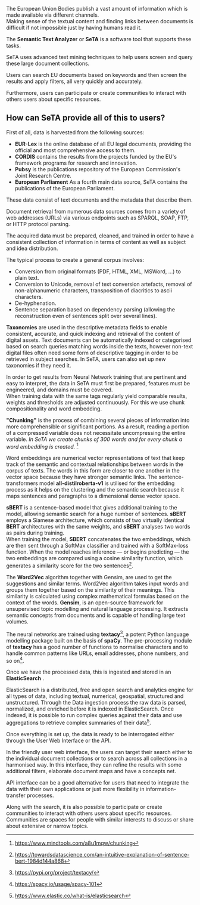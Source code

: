 <!--  {{ customer.web }} -->

The European Union Bodies publish a vast amount of information which is made available via different channels.      
Making sense of the textual content and finding links between documents is difficult if not impossible just by having humans read it. 



The **Semantic Text Analyzer** or **SeTA** is a software tool that supports these tasks.     

SeTA uses advanced text mining techniques to help users screen and query these large document collections.   

Users can search EU documents based on keywords and then screen the results and apply filters, all very quickly and accurately.   

Furthermore, users can participate or create communities to interact with others users about specific resources. 

## How can SeTA provide all of this to users?

First of all, data is harvested from the following sources:

<!-- ![Screenshot](./img/data_sources.png) -->

- **EUR-Lex** is the online database of all EU legal documents, providing the official and most comprehensive access to them.      
- **CORDIS** contains the results from the projects funded by the EU's framework programs for research and innovation.      
- **Pubsy** is the publications repository of the European Commission's Joint Research Centre.     
- **European Parliament** As a fourth main data source, SeTA contains the publications of the European Parliament.     


These data consist of text documents and the metadata that describe them.      

Document retrieval from numerous data sources comes from a variety of web addresses (URLs) via various endpoints such as SPARQL, SOAP, FTP, or HTTP protocol parsing.     

The acquired data must be prepared, cleaned, and trained in order to have a consistent collection of information in terms of content as well as subject and idea distribution.              

The typical process to create a general corpus involves:      
- Conversion from original formats (PDF, HTML, XML, MSWord, …) to plain text.        
- Conversion to Unicode, removal of text conversion artefacts, removal of non-alphanumeric characters, transposition of diacritics to ascii characters.      
- De-hyphenation.      
- Sentence separation based on dependency parsing (allowing the reconstruction even of sentences split over several lines).      

**Taxonomies** are used in the descriptive metadata fields to enable consistent, accurate, and quick indexing and retrieval of the content of digital assets. Text documents can be automatically indexed or categorised based on search queries matching words inside the texts, however non-text digital files often need some form of descriptive tagging in order to be retrieved in subject searches. In SeTA, users can also set up new taxonomies if they need it.        

In order to get results from Neural Network training that are pertinent and easy to interpret, the data in SeTA must first be prepared, features must be engineered, and domains must be covered.     
When training data with the same tags regularly yield comparable results, weights and thresholds are adjusted continuously.  For this we use chunk compositionality and word embedding.
    
**"Chunking"** is the process of combining several pieces of information into more comprehensible or significant portions. As a result, reading a portion of a compressed variable does not necessitate uncompressing the entire variable.  *In SeTA we create chunks of 300 words and for every chunk a word embedding is created.* [^1]

Word embeddings are numerical vector representations of text that keep track of the semantic and contextual relationships between words in the corpus of texts.  The words in this form are closer to one another in the vector space because they have stronger semantic links. The sentence-transformers model **all-distilroberta-v1** is utilised for the embedding process as it helps on the clustering and the semantic search because it maps sentences and paragraphs to a dimensional dense vector space.

**sBERT** is a sentence-based model that gives additional training to the model, allowing semantic search for a huge number of sentences. **sBERT** employs a Siamese architecture, which consists of two virtually identical **BERT** architectures with the same weights, and **sBERT** analyses two words as pairs during training.   
When training the model, **SBERT** concatenates the two embeddings, which are then sent through a SoftMax classifier and trained with a SoftMax-loss function. When the model reaches inference — or begins predicting — the two embeddings are compared using a cosine similarity function, which generates a similarity score for the two sentences[^2].

The **Word2Vec** algorithm together with Gensim, are used to get the suggestions and similar terms.  Word2Vec algorithm takes input words and groups them together based on the similarity of their meanings. This similarity is calculated using complex mathematical formulas based on the context of the words.  **Gensim**, is an open-source framework for unsupervised topic modelling and natural language processing. It extracts semantic concepts from documents and is capable of handling large text volumes.

The neural networks are trained using **textacy**[^3], a potent Python language modelling package built on the basis of **spaCy**. The pre-processing module of **textacy** has a good number of functions to normalise characters and to handle common patterns like URLs, email addresses, phone numbers, and so on[^4].    

Once we have the processed data, this is ingested and stored in an **ElasticSearch** .     

ElasticSearch is a distributed, free and open search and analytics engine for all types of data, including textual, numerical, geospatial, structured and unstructured. Through the Data ingestion process the raw data is parsed, normalized, and enriched before it is indexed in ElasticSearch. Once indexed, it is possible to run complex queries against their data and use aggregations to retrieve complex summaries of their data[^5].

Once everything is set up, the data is ready to be interrogated either through the User Web Interface or the API.

In the friendly user web interface, the users can target their search either to the individual document collections or to search across all collections in a harmonised way. In this interface, they can refine the results with some additional filters, elaborate document maps and have a concepts net. 

API interface can be a good alternative for users that need to integrate the data with their own applications or just more flexibility in information-transfer processes.

Along with the search, it is also possible to participate or create communities to interact with others users about specific resources. Communities are spaces for people with similar interests to discuss or share about extensive or narrow topics.






[^1]:https://www.mindtools.com/a8u1mqw/chunking
[^2]:https://towardsdatascience.com/an-intuitive-explanation-of-sentence-bert-1984d144a868
[^3]:https://pypi.org/project/textacy/
[^4]:https://spacy.io/usage/spacy-101
[^5]:https://www.elastic.co/what-is/elasticsearch 

   